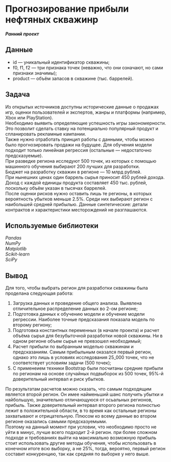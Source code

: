 # Прогнозирование прибыли нефтяных скважинр 
***Ранний проект***

## Данные

- id — уникальный идентификатор скважины;
-	f0, f1, f2 — три признака точек (неважно, что они означают, но сами признаки значимы);
-	product — объём запасов в скважине (тыс. баррелей).

## Задача

Из открытых источников доступны исторические данные о продажах игр, оценки пользователей и экспертов, жанры и платформы (например, Xbox или PlayStation). <br>
Необходимо выявить определяющие успешность игры закономерности. Это позволит сделать ставку на потенциально популярный продукт и спланировать рекламные кампании.<br>
Также нужно отработать принцип работы с данными, чтобы можно было прогнозировать продажи на будущее.
Для обучения модели подходит только линейная регрессия (остальные — недостаточно предсказуемые).  <br>
При разведке региона исследуют 500 точек, из которых с помощью машинного обучения выбирают 200 лучших для разработки.  <br>
Бюджет на разработку скважин в регионе — 10 млрд рублей.  <br>
При нынешних ценах один баррель сырья приносит 450 рублей дохода. Доход с каждой единицы продукта составляет 450 тыс. рублей, поскольку объём указан в тысячах баррелей.  <br>
После оценки рисков нужно оставить лишь те регионы, в которых вероятность убытков меньше 2.5%. Среди них выбирают регион с наибольшей средней прибылью.
Данные синтетические: детали контрактов и характеристики месторождений не разглашаются.

## Используемые библиотеки

*Pandas* <br>
*NumPy* <br>
*Matplotlib* <br>
*Scikit-learn* <br>
*SciPy*

 ## Вывод
 Для того, чтобы выбрать регион для разработки скважины была проделана следующая работа:  
1. Загрузка данных и проведение общего анализа. Выявлена отличительное распределение данных во 2-ом регионе;  
2. Подготовка данных к обучению модели и обучение модели регрессии. Наиболее точные предсказания показала модель по второму региону;  
3. Подготовка константных переменных (в начале проекта) и расчет объёма сырья для безубыточной разработки новой скважины. Ни в одном регионе объем сырья не превзошел необходимый;  
4. Расчет прибыли по выбранным моделью скважинам и предсказаниям. Самым прибыльным оказался первый регион, однако это лишь в условиях исследования 25_000 точек, что не соответствует условиям задачи (500 точек);  
5. С применеием техники Bootstrap были посчитаны средние прибыли по регионам на основе случайных подвыборок из 500 точек, 95%-й доверительный интервал и риск убытков.

По результатам расчетов можно сказать, что самым подходящим является второй регион. Он имее найменьший шанс получить убытки и найбольшую, значительно отличающуюся от осьальных регионов, прибыль. Также доверительный интервал второго региона полностью лежит в положительной области, в то время как остальные регионы захватывают и отрицательную. Плюсом ко всему данные во втором регионе оказались самыми предсказуемыми.  
Поэтому на данный момент при условии, что необходимо просто не уйти в минус, лучше всего подходит 2-й регион. при более сложном подходе и требованиях выйти на максимально возможную прибыль стоит использовать другие методы обучения, чтобы использовать в конечном итоге всю выборку, а не 25%, тогда, вероятно, первый регион составит конкуренцию, так как средняя по выборке у него выше.

